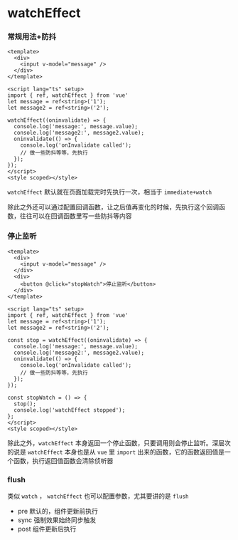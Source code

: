 # watchEffect

### 常规用法+防抖
```vue
<template>
  <div>
    <input v-model="message" />
  </div>
</template>

<script lang="ts" setup>
import { ref, watchEffect } from 'vue'
let message = ref<string>('1');
let message2 = ref<string>('2');

watchEffect((oninvalidate) => {
  console.log('message:', message.value);
  console.log('message2:', message2.value);
  oninvalidate(() => {
    console.log('onInvalidate called');
    // 做一些防抖等等，先执行
  });
});
</script>
<style scoped></style>
```
`watchEffect` 默认就在页面加载完时先执行一次，相当于 `immediate+watch`

除此之外还可以通过配置回调函数，让之后值再变化的时候，先执行这个回调函数，往往可以在回调函数里写一些防抖等内容
### 停止监听
```vue
<template>
  <div>
    <input v-model="message" />
  </div>
  <div>
    <button @click="stopWatch">停止监听</button>
  </div>
</template>

<script lang="ts" setup>
import { ref, watchEffect } from 'vue'
let message = ref<string>('1');
let message2 = ref<string>('2');

const stop = watchEffect((oninvalidate) => {
  console.log('message:', message.value);
  console.log('message2:', message2.value);
  oninvalidate(() => {
    console.log('onInvalidate called');
    // 做一些防抖等等，先执行
  });
});

const stopWatch = () => {
  stop();
  console.log('watchEffect stopped');
};
</script>
<style scoped></style>
```
除此之外，`watchEffect` 本身返回一个停止函数，只要调用则会停止监听。深层次的说是 `watchEffect` 本身也是从 `vue` 里 `import` 出来的函数，它的函数返回值是一个函数，执行返回值函数会清除侦听器


### flush
类似 `watch` ， `watchEffect` 也可以配置参数，尤其要讲的是 `flush`
* pre 默认的，组件更新前执行
* sync 强制效果始终同步触发
* post 组件更新后执行